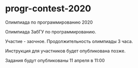 # progr-contest-2020
Олимпиада по программированию 2020

Олимпиада ЗабГУ по программированию.

Участие - заочное.
Продолжительность олимпиады 3 часа.

Инструкция для участников будет опубликована позже.

Задания будут опубликованы 11 апреля в 11:00
